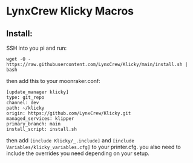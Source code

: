 # LynxCrew Klicky Macros

## Install:
SSH into you pi and run:
```
wget -O - https://raw.githubusercontent.com/LynxCrew/Klicky/main/install.sh | bash
```

then add this to your moonraker.conf:
```
[update_manager klicky]
type: git_repo
channel: dev
path: ~/klicky
origin: https://github.com/LynxCrew/Klicky.git
managed_services: klipper
primary_branch: main
install_script: install.sh
```

then add `[include Klicky/_.include]` and `[include Variables/klicky_variables.cfg]` to your printer.cfg.
you also need to include the overrides you need depending on your setup.
